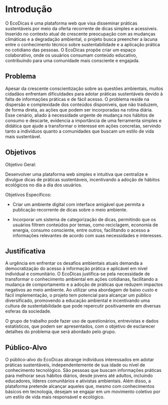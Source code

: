 # Introdução

O EcoDicas é uma plataforma web que visa disseminar práticas sustentáveis por meio da oferta recorrente de dicas simples e acessíveis. Inserido no contexto atual de crescente preocupação com as mudanças climáticas e a degradação ambiental, o projeto busca preencher a lacuna entre o conhecimento técnico sobre sustentabilidade e a aplicação prática no cotidiano das pessoas. O EcoDicas propõe criar um espaço colaborativo, onde os usuários consumam conteúdo educativo, contribuindo para uma comunidade mais consciente e engajada.

## Problema
Apesar da crescente conscientização sobre as questões ambientais, muitos cidadãos enfrentam dificuldades para adotar práticas sustentáveis devido à falta de informações práticas e de fácil acesso. O problema reside na dispersão e complexidade dos conteúdos disponíveis, que não traduzem, de forma direta, as ações que podem ser incorporadas na rotina diária. Esse cenário, aliado à necessidade urgente de mudança nos hábitos de consumo e descarte, evidencia a importância de uma ferramenta simples e didática que ajude a transformar o interesse em ações concretas, servindo tanto a indivíduos quanto a comunidades que buscam um estilo de vida mais sustentável.

## Objetivos

Objetivo Geral:

Desenvolver uma plataforma web simples e intuitiva que centralize e divulgue dicas de práticas sustentáveis, incentivando a adoção de hábitos ecológicos no dia a dia dos usuários.

Objetivos Específicos:

* Criar um ambiente digital com interface amigável que permita a publicação recorrente de dicas sobre o meio ambiente.

* Incorporar um sistema de categorização de dicas, permitindo que os usuários filtrem conteúdos por temas, como reciclagem, economia de energia, consumo consciente, entre outros, facilitando o acesso a informações relevantes de acordo com suas necessidades e interesses.

## Justificativa

A urgência em enfrentar os desafios ambientais atuais demanda a democratização do acesso à informação prática e aplicável em nível individual e comunitário. O EcoDicas justifica-se pela necessidade de transformar o conhecimento ambiental em ações cotidianas, facilitando a mudança de comportamento e a adoção de práticas que reduzem impactos negativos ao meio ambiente. Ao utilizar uma abordagem de baixo custo e fácil implementação, o projeto tem potencial para alcançar um público diversificado, promovendo a educação ambiental e incentivando uma cultura de sustentabilidade que pode repercutir positivamente em diversas esferas da sociedade.

O grupo de trabalho pode fazer uso de questionários, entrevistas e dados estatísticos, que podem ser apresentados, com o objetivo de esclarecer detalhes do problema que será abordado pelo grupo.


## Público-Alvo

O público-alvo do EcoDicas abrange indivíduos interessados em adotar práticas sustentáveis, independentemente de sua idade ou nível de conhecimento tecnológico. São pessoas que buscam informações práticas para melhorar seus hábitos diários, desde jovens até adultos, incluindo educadores, líderes comunitários e ativistas ambientais. Além disso, a plataforma pretende alcançar aqueles que, mesmo com conhecimentos básicos em tecnologia, desejam se engajar em um movimento coletivo por um estilo de vida mais responsável e ecológico.



